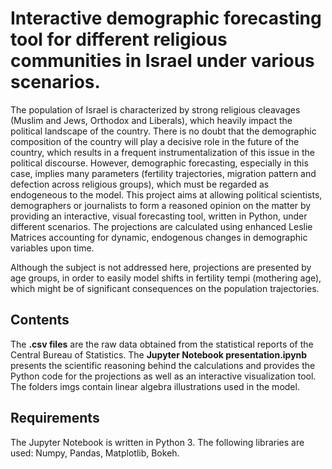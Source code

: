 # Interactive demographic forecasting tool for different religious communities in Israel under various scenarios.

The population of Israel is characterized by strong religious cleavages (Muslim and Jews, Orthodox and Liberals), which heavily impact the political landscape of the country. 
There is no doubt that the demographic composition of the country will play a decisive role in the future of the country, which results in a frequent instrumentalization of this issue in the political discourse.
However, demographic forecasting, especially in this case, implies many parameters (fertility trajectories, migration pattern and defection across religious groups), which must be regarded as endogeneous to the model. 
This project aims at allowing political scientists, demographers or journalists to form a reasoned opinion on the matter by providing an interactive, visual forecasting tool, written in Python, under different scenarios.
The projections are calculated using enhanced Leslie Matrices accounting for dynamic, endogenous changes in demographic variables upon time. 

Although the subject is not addressed here, projections are presented by age groups, in order to easily model shifts in fertility tempi (mothering age), which might be of significant consequences on the population trajectories.

## Contents
The **.csv files** are the raw data obtained from the statistical reports of the Central Bureau of Statistics. The **Jupyter Notebook presentation.ipynb** presents the scientific reasoning behind the calculations and provides the Python code for the projections as well as an interactive visualization tool. The folders imgs contain linear algebra illustrations used in the model. 

## Requirements
The Jupyter Notebook is written in Python 3. The following libraries are used:
Numpy, Pandas, Matplotlib, Bokeh.

